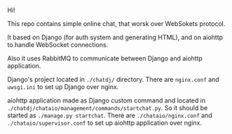 Hi!

This repo contains simple online chat, that worsk over WebSokets protocol.

It based on Django (for auth system and generating HTML), and on aiohttp to handle WebSocket connections.

Also it uses RabbitMQ to communicate between Django and aiohttp application.


Django's project located in `./chatdj/` directory.
There are `nginx.conf` and `uwsgi.ini` to set up Django over nginx.

aiohttp application made as Django custom command and located in `./chatdj/chataio/management/commands/startchat.py`. So it should be started as `./manage.py startchat`.
There are `./chataio/nginx.conf` and `./chataio/supervisor.conf` to set up aiohttp application over nginx.
